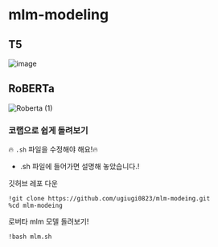 # mlm-modeling




## T5
![image](https://github.com/ugiugi0823/mlm-modeing/assets/106899647/66357c5b-29ad-4d17-881b-82488596a1c9)






## RoBERTa
![Roberta (1)](https://github.com/ugiugi0823/mlm-modeing/assets/106899647/72f03cfb-baa3-4475-b648-dd24651ce366)


### 코랩으로 쉽게 돌려보기

🔥 `.sh` 파일을 수정해야 해요!🔥
- .sh 파일에 들어가면 설명해 놓았습니다.!

깃허브 레포 다운
```
!git clone https://github.com/ugiugi0823/mlm-modeing.git
%cd mlm-modeing
```

로버타 mlm 모델 돌려보기!
```
!bash mlm.sh
```




